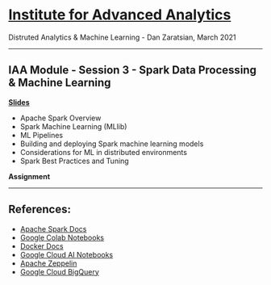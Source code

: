 # [Institute for Advanced Analytics](https://analytics.ncsu.edu/)
Distruted Analytics & Machine Learning - Dan Zaratsian, March 2021

-----------------
## IAA Module - Session 3 - Spark Data Processing & Machine Learning
[**Slides**](https://docs.google.com/presentation/d/1JG4nMPv1ryovSpZG62XGS0frzpb0c82EEincZZ7acMU/edit#slide=id.g7167105720_0_348)
* Apache Spark Overview
* Spark Machine Learning (MLlib)
* ML Pipelines
* Building and deploying Spark machine learning models
* Considerations for ML in distributed environments
* Spark Best Practices and Tuning

**Assignment**

-----------------

## References:
* [Apache Spark Docs](https://spark.apache.org/docs/latest/)
* [Google Colab Notebooks](https://colab.sandbox.google.com)
* [Docker Docs](https://docs.docker.com/)
* [Google Cloud AI Notebooks](https://cloud.google.com/ai-platform/notebooks/docs/introduction)
* [Apache Zeppelin](https://zeppelin.apache.org/)
* [Google Cloud BigQuery](https://cloud.google.com/bigquery/what-is-bigquery)

